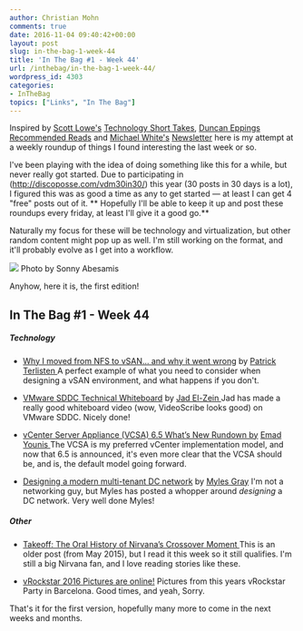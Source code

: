 ```yaml
---
author: Christian Mohn
comments: true
date: 2016-11-04 09:40:42+00:00
layout: post
slug: in-the-bag-1-week-44
title: 'In The Bag #1 - Week 44'
url: /inthebag/in-the-bag-1-week-44/
wordpress_id: 4303
categories:
- InTheBag
topics: ["Links", "In The Bag"]
---
```


Inspired by [Scott Lowe's](https://twitter.com/scott_lowe) [Technology Short Takes](http://blog.scottlowe.org/2016/10/10/technology-short-take-72/), [Duncan Eppings](https://twitter.com/DuncanYB) [Recommended Reads](http://www.yellow-bricks.com/2016/09/18/duncanybs-recommended-reads-part-5/) and [Michael White's](https://twitter.com/mwvme) [Newsletter](https://notesfrommwhite.net/category/newsletter/) here is my attempt at a weekly roundup of things I found interesting the last week or so.
<!--more-->

I've been playing with the idea of doing something like this for a while, but never really got started. Due to participating in (http://discoposse.com/vdm30in30/) this year (30 posts in 30 days is a lot), I figured this was as good a time as any to get started — at least I can get 4 "free" posts out of it.
** Hopefully I'll be able to keep it up and post these roundups every friday, at least I'll give it a good go.**

Naturally my focus for these will be technology and virtualization, but other random content might pop up as well. I'm still working on the format, and it'll probably evolve as I get into a workflow.

[![](/img/11057276504_2acf34be04_o-1024x683.jpg)](https://www.flickr.com/photos/enerva/11057276504/in/photolist-hR6r5m-EjDHYD-s5N5ug-7mupFc-pRGXKb-mCuo8D-2eKBVn-ptTvq4-iTnJ5R-hNhv7r-zQYi8-ouF4WU-67A26z-6HzJgG-vjnrJ-KSnq-dRfFxj-jafws-dMrntt-ot3nPf-dbexc8-aLrQZg-pFyH1e-9mtAak-7F4dJ5-jKQWDs-qqyNm8-jaBCBd-dRHUab-ohXLDB-ejvSsu-eipa91-7UVD3Q-91hfJM-k6TeEL-e9SjCB-gVvTgW-dY8wGK-dGiyJX-64BQjG-aLzCzK-8xHqyd-dVAGmn-fvMTyw-cTGbnu-pXpiSU-j5snjj-rQ5sJ7-9DvemK-g93VKZ) Photo by Sonny Abesamis

Anyhow, here it is, the first edition!



## **In The Bag #1 - Week 44**





##### Technology







  * [Why I moved from NFS to vSAN… and why it went wrong](https://www.vcloudnine.de/why-i-moved-from-nfs-to-vsan-and-why-it-went-wrong/) by [Patrick Terlisten
](https://twitter.com/pterlisten/)A perfect example of what you need to consider when designing a vSAN environment, and what happens if you don't.


  * [VMware SDDC Technical Whiteboard](http://www.virtualjad.com/2016/10/vmware-sddc-technical-whiteboard.html) by [Jad El-Zein
](https://twitter.com/virtualjad)Jad has made a really good whiteboard video (wow, VideoScribe looks good) on VMware SDDC. Nicely done!


  * [vCenter Server Appliance (VCSA) 6.5 What’s New Rundown by](http://emadyounis.com/vcenter/vcenter-server-appliance-vcsa-6-5-whats-new-rundown/) [Emad Younis
](http://emadyounis.com/author/eyounis/)The VCSA is my preferred vCenter implementation model, and now that 6.5 is announced, it's even more clear that the VCSA should be, and is, the default model going forward.


  * [Designing a modern multi-tenant DC network](https://blah.cloud/architecture/designing-modern-private-cloud-network/) by [Myles Gray](https://twitter.com/mylesagray/)
I'm not a networking guy, but Myles has posted a whopper around _designing_ a DC network. Very well done Myles!





##### Other







  * [Takeoff: The Oral History of Nirvana’s Crossover Moment
](https://medium.com/cuepoint/takeoff-the-oral-history-of-nirvana-s-crossover-moment-1b12603ed5f#.1ly8au604)This is an older post (from May 2015), but I read it this week so it still qualifies.
I'm still a big Nirvana fan, and I love reading stories like these.


  * [vRockstar 2016 Pictures are online!](http://vrockstar.eu/the-vrockstar-2016-pictures-are-online/)
Pictures from this years vRockstar Party in Barcelona. Good times, and yeah, Sorry.



That's it for the first version, hopefully many more to come in the next weeks and months.
